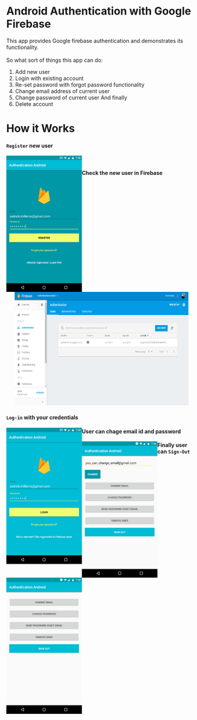 # Android Authentication with Google Firebase

This app provides Google firebase authentication and demonstrates its functionality.<br />
<br />
So what sort of things this app can do:<br />
1. Add new user
2. Login with existing account
3. Re-set password with forgot password functionality
4. Change email address of current user
5. Change password of current user
And finally
6. Delete account

# How it Works
#### `Register` new user

<img align="left" width="200" height="360" src="https://github.com/ParagDeshpande/AuthenticationAndroid/blob/master/app/src/main/res/drawable/register.png">

<br/>

#### Check the new user in Firebase 
<p align="center">
  <img width="460" height="300" src="https://github.com/ParagDeshpande/AuthenticationAndroid/blob/master/app/src/main/res/drawable/added_user.png">
</p>

#### `Log-in` with your credentials

<img align="left" width="200" height="360" src="https://github.com/ParagDeshpande/AuthenticationAndroid/blob/master/app/src/main/res/drawable/login.png">

#### User can chage email id and password 

<img align="left" width="200" height="360" src="https://github.com/ParagDeshpande/AuthenticationAndroid/blob/master/app/src/main/res/drawable/change_email.png">

#### Finally user can `Sign-Out` 

<img align="left" width="200" height="360" src="https://github.com/ParagDeshpande/AuthenticationAndroid/blob/master/app/src/main/res/drawable/main_screen.png">

